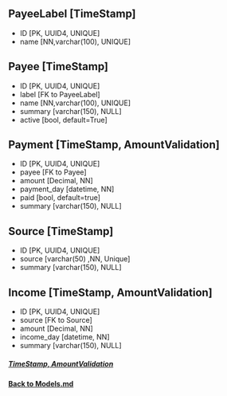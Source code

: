 ## PayeeLabel [TimeStamp]
- ID [PK, UUID4, UNIQUE]
- name [NN,varchar(100), UNIQUE]

## Payee [TimeStamp]
- ID [PK, UUID4, UNIQUE]
- label [FK to PayeeLabel]
- name [NN,varchar(100), UNIQUE]
- summary [varchar(150), NULL]
- active [bool, default=True]

## Payment [TimeStamp, AmountValidation]
- ID [PK, UUID4, UNIQUE]
- payee [FK to Payee]
- amount [Decimal, NN]
- payment_day [datetime, NN]
- paid [bool, default=true] 
- summary [varchar(150), NULL]

## Source [TimeStamp]
- ID [PK, UUID4, UNIQUE]
- source [varchar(50) ,NN, Unique]
- summary [varchar(150), NULL]

## Income [TimeStamp, AmountValidation]
- ID [PK, UUID4, UNIQUE]
- source [FK to Source]
- amount [Decimal, NN]
- income_day [datetime, NN]
- summary [varchar(150), NULL]



##### [TimeStamp, AmountValidation](/backend/apps/tools/docs/Models.md) 
#### [Back to Models.md](/app/docs/backend/Models.md) 
